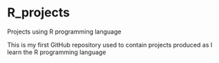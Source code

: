 # R_projects
Projects using R programming language

This is my first GitHub repository used to contain projects produced as I learn the R programming language
